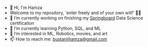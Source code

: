 
- 👋 Hi, I'm Hamza
- Welcome to my repository, 'enter freely and of your own will!' 🧛🏼
- 🔭 I’m currently working on finishing my [Springboard](www.springboard.com) Data Science certification
- 🌱 I’m currently learning Python, SQL, and ML 
- 👀 I’m interested in ML, Robotics, movies, and art
- 📫 How to reach me: bustanjihamza@gmail.com


